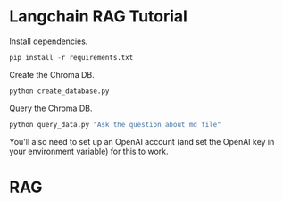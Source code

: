 # Langchain RAG Tutorial

Install dependencies.

```python
pip install -r requirements.txt
```

Create the Chroma DB.

```python
python create_database.py
```

Query the Chroma DB.

```python
python query_data.py "Ask the question about md file"
```

You'll also need to set up an OpenAI account (and set the OpenAI key in your environment variable) for this to work.
# RAG
